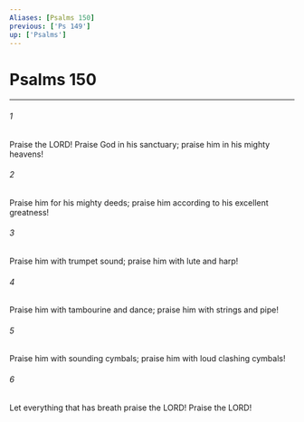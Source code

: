 ```yaml
---
Aliases: [Psalms 150]
previous: ['Ps 149']
up: ['Psalms']
---
```

# Psalms 150

***

 

###### 1 
Praise the LORD! 
 Praise God in his sanctuary; 
 praise him in his mighty heavens! 
 
 

###### 2 
Praise him for his mighty deeds; 
 praise him according to his excellent greatness!
 
 

###### 3 
Praise him with trumpet sound; 
 praise him with lute and harp! 
 
 

###### 4 
Praise him with tambourine and dance; 
 praise him with strings and pipe! 
 
 

###### 5 
Praise him with sounding cymbals; 
 praise him with loud clashing cymbals! 
 
 

###### 6 
Let everything that has breath praise the LORD! 
 Praise the LORD!
 
